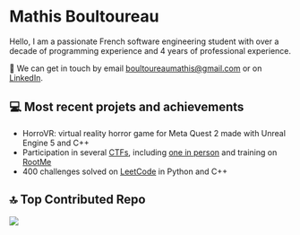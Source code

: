 # Mathis Boultoureau

Hello, I am a passionate French software engineering student with over a decade of programming experience and 4 years of professional experience.

💬 We can get in touch by email [boultoureaumathis@gmail.com](mailto:boultoureaumathis@gmail.com) or on [LinkedIn](https://linkedin.com/in/mboultoureau).

## 💻 Most recent projets and achievements
- HorroVR: virtual reality horror game for Meta Quest 2 made with Unreal Engine 5 and C++
- Participation in several [CTFs](https://ctftime.org/user/81131), including [one in person](http://blog.enssat.fr/2023/11/break-code-brest-la-3e-place-pour-3.html) and training on [RootMe](https://www.root-me.org/mboultoureau-275653)
- 400 challenges solved on [LeetCode](https://leetcode.com/u/mboultoureau/) in Python and C++

## 🔝 Top Contributed Repo
![](https://github-contributor-stats.vercel.app/api?username=mboultoureau&limit=5&theme=dark&combine_all_yearly_contributions=true)
